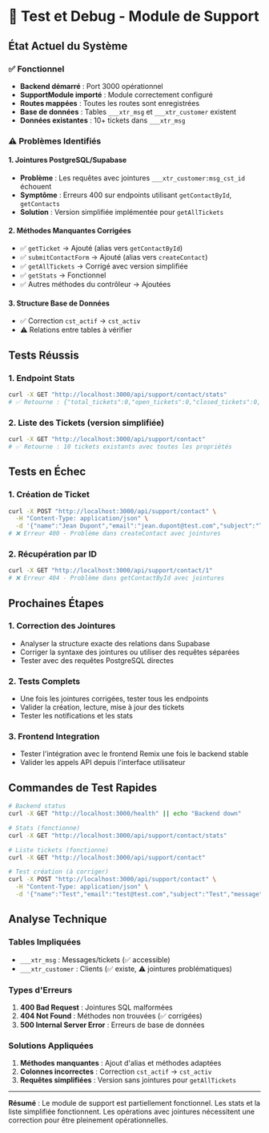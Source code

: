 # 🔧 Test et Debug - Module de Support

## État Actuel du Système

### ✅ Fonctionnel
- **Backend démarré** : Port 3000 opérationnel
- **SupportModule importé** : Module correctement configuré
- **Routes mappées** : Toutes les routes sont enregistrées
- **Base de données** : Tables `___xtr_msg` et `___xtr_customer` existent
- **Données existantes** : 10+ tickets dans `___xtr_msg`

### ⚠️ Problèmes Identifiés

#### 1. Jointures PostgreSQL/Supabase
- **Problème** : Les requêtes avec jointures `___xtr_customer:msg_cst_id` échouent
- **Symptôme** : Erreurs 400 sur endpoints utilisant `getContactById`, `getContacts`
- **Solution** : Version simplifiée implémentée pour `getAllTickets`

#### 2. Méthodes Manquantes Corrigées
- ✅ `getTicket` → Ajouté (alias vers `getContactById`)
- ✅ `submitContactForm` → Ajouté (alias vers `createContact`)
- ✅ `getAllTickets` → Corrigé avec version simplifiée
- ✅ `getStats` → Fonctionnel
- ✅ Autres méthodes du contrôleur → Ajoutées

#### 3. Structure Base de Données
- ✅ Correction `cst_actif` → `cst_activ`
- ⚠️ Relations entre tables à vérifier

## Tests Réussis

### 1. Endpoint Stats
```bash
curl -X GET "http://localhost:3000/api/support/contact/stats"
# ✅ Retourne : {"total_tickets":0,"open_tickets":0,"closed_tickets":0,"tickets_last_24h":0}
```

### 2. Liste des Tickets (version simplifiée)
```bash
curl -X GET "http://localhost:3000/api/support/contact"
# ✅ Retourne : 10 tickets existants avec toutes les propriétés
```

## Tests en Échec

### 1. Création de Ticket
```bash
curl -X POST "http://localhost:3000/api/support/contact" \
  -H "Content-Type: application/json" \
  -d '{"name":"Jean Dupont","email":"jean.dupont@test.com","subject":"Test",...}'
# ❌ Erreur 400 - Problème dans createContact avec jointures
```

### 2. Récupération par ID
```bash
curl -X GET "http://localhost:3000/api/support/contact/1"
# ❌ Erreur 404 - Problème dans getContactById avec jointures
```

## Prochaines Étapes

### 1. Correction des Jointures
- Analyser la structure exacte des relations dans Supabase
- Corriger la syntaxe des jointures ou utiliser des requêtes séparées
- Tester avec des requêtes PostgreSQL directes

### 2. Tests Complets
- Une fois les jointures corrigées, tester tous les endpoints
- Valider la création, lecture, mise à jour des tickets
- Tester les notifications et les stats

### 3. Frontend Integration
- Tester l'intégration avec le frontend Remix une fois le backend stable
- Valider les appels API depuis l'interface utilisateur

## Commandes de Test Rapides

```bash
# Backend status
curl -X GET "http://localhost:3000/health" || echo "Backend down"

# Stats (fonctionne)
curl -X GET "http://localhost:3000/api/support/contact/stats"

# Liste tickets (fonctionne) 
curl -X GET "http://localhost:3000/api/support/contact"

# Test création (à corriger)
curl -X POST "http://localhost:3000/api/support/contact" \
  -H "Content-Type: application/json" \
  -d '{"name":"Test","email":"test@test.com","subject":"Test","message":"Test","priority":"normal","category":"general"}'
```

## Analyse Technique

### Tables Impliquées
- `___xtr_msg` : Messages/tickets (✅ accessible)
- `___xtr_customer` : Clients (✅ existe, ⚠️ jointures problématiques)

### Types d'Erreurs
1. **400 Bad Request** : Jointures SQL malformées
2. **404 Not Found** : Méthodes non trouvées (✅ corrigées)
3. **500 Internal Server Error** : Erreurs de base de données

### Solutions Appliquées
1. **Méthodes manquantes** : Ajout d'alias et méthodes adaptées
2. **Colonnes incorrectes** : Correction `cst_actif` → `cst_activ`
3. **Requêtes simplifiées** : Version sans jointures pour `getAllTickets`

---

**Résumé** : Le module de support est partiellement fonctionnel. Les stats et la liste simplifiée fonctionnent. Les opérations avec jointures nécessitent une correction pour être pleinement opérationnelles.
